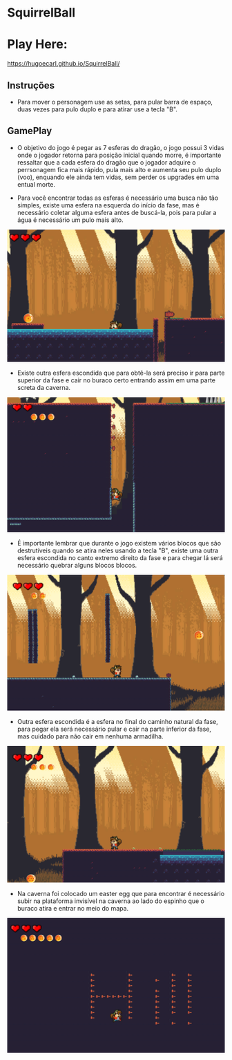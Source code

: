 # SquirrelBall

# Play Here:
https://hugoecarl.github.io/SquirrelBall/  

## Instruções  

- Para mover o personagem use as setas, para pular barra de espaço, duas vezes para pulo duplo e para atirar use a tecla "B".  

## GamePlay  

- O objetivo do jogo é pegar as 7 esferas do dragão, o jogo possui 3 vidas onde o jogador retorna para posição inicial quando morre, é importante ressaltar que a cada esfera do dragão que o jogador adquire o perrsonagem fica mais rápido, pula mais alto e aumenta seu pulo duplo (voo), enquando ele ainda tem vidas, sem perder os upgrades em uma entual morte.  

- Para você encontrar todas as esferas é necessário uma busca não tão simples, existe uma esfera na esquerda do início da fase, mas é necessário coletar alguma esfera antes de buscá-la, pois para pular a água é necessário um pulo mais alto.  

![Alt text](https://github.com/hugoecarl/SquirrelBall/blob/master/img/img5.png)

- Existe outra esfera escondida que para obtê-la será preciso ir para parte superior da fase e cair no buraco certo entrando assim em uma parte screta da caverna.  

![Alt text](https://github.com/hugoecarl/SquirrelBall/blob/master/img/img4.png)

- É importante lembrar que durante o jogo existem vários blocos que são destrutíveis quando se atira neles usando a tecla "B", existe uma outra esfera escondida no canto extremo direito da fase e para chegar lá será necessário quebrar alguns blocos blocos.  

![Alt text](https://github.com/hugoecarl/SquirrelBall/blob/master/img/img1.png)

- Outra esfera escondida é a esfera no final do caminho natural da fase, para pegar ela será necessário pular e cair na parte inferior da fase, mas cuidado para não cair em nenhuma armadilha.  

![Alt text](https://github.com/hugoecarl/SquirrelBall/blob/master/img/img2.png)

- Na caverna foi colocado um easter egg que para encontrar é necessário subir na plataforma invisível na caverna ao lado do espinho que o buraco atira e entrar no meio do mapa.  

![Alt text](https://github.com/hugoecarl/SquirrelBall/blob/master/img/img3.png)







